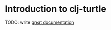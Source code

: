 # Introduction to clj-turtle

TODO: write [great documentation](http://jacobian.org/writing/what-to-write/)
